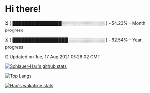 # Hi there!

⏳ { ████████████████░░░░░░░░░░░░░░ } - 54.23% - Month progress

⏳ { ██████████████████░░░░░░░░░░░░ } - 62.54% - Year progress

⏰ Updated on Tue, 17 Aug 2021 06:26:02 GMT


[![Schlauer-Hax's github stats](https://github-readme-stats.vercel.app/api?username=Schlauer-Hax&show_icons=true&theme=dark&count_private=true)](https://github.com/Schlauer-Hax)


[![Top Langs](https://github-readme-stats.vercel.app/api/top-langs/?username=Schlauer-Hax&layout=compact&theme=dark)](https://github.com/Schlauer-Hax?tab=repositories)


[![Hax's wakatime stats](https://github-readme-stats.vercel.app/api/wakatime?username=Hax&theme=dark)](https://wakatime.com/@Hax)

